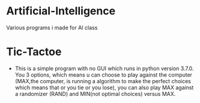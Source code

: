 # Artificial-Intelligence
Various programs i made for AI class

# Tic-Tactoe 
  - This is a simple program with no GUI which runs in python version 3.7.0. You 3 options, which means u can choose to play against the computer (MAX,the computer, is running a algorithm to make the perfect choices which means that or you tie or you lose), you can also play MAX against a randomizer (RAND) and MIN(not optimal choices) versus MAX.
